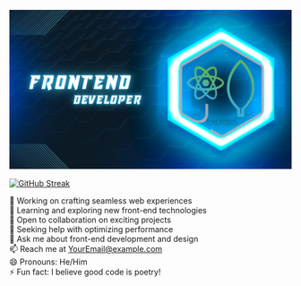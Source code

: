 ![Web Developer](https://github.com/Abirhossain2084/Abirhossain2084/blob/main/images/Git%20Cover%20Abir.png?raw=true)



[![GitHub Streak](https://github-readme-streak-stats.herokuapp.com?user=Abirhossain2084&theme=windows-dark&card_width=500)](https://git.io/streak-stats)




🔭 Working on crafting seamless web experiences  
🌱 Learning and exploring new front-end technologies  
👯 Open to collaboration on exciting projects  
🤔 Seeking help with optimizing performance  
💬 Ask me about front-end development and design  
📫 Reach me at [YourEmail@example.com](mailto:YourEmail@example.com)  
😄 Pronouns: He/Him  
⚡ Fun fact: I believe good code is poetry!


